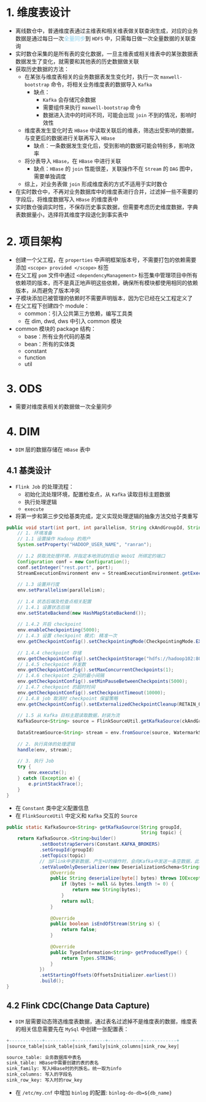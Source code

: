 # 1. 维度表设计
- 离线数仓中，普通维度表通过主维表和相关维表做关联查询生成，对应的业务数据是通过每日一次<font color='skyblue'>全量同步</font>到 `HDFS` 中，只需每日做一次全量数据的关联查询
- 实时数仓采集的是所有表的变化数据，一旦主维表或相关维表中的某张数据表数据发生了变化，就需要和其他表的历史数据做关联
- 获取历史数据的方法：
	- 在某张与维度表相关的业务数据表发生变化时，执行一次 `maxwell-bootstrap` 命令，将相关业务维度表的数据导入 `Kafka`
		- 缺点：
			- `Kafka` 会存储冗余数据
			-  需要组件来执行 `maxwell-bootstrap` 命令
			- 数据进入流中的时间不同，可能会出现 `join` 不到的情况，影响时效性
	- 维度表发生变化时去 `HBase` 中读取关联后的维表，筛选出受影响的数据，与变更后的数据进行关联再写入 `HBase`
		- 缺点：一条数据发生变化后，受到影响的数据可能会特别多，影响效率
	- 将分表导入 `HBase`，在 `HBase` 中进行关联
		- 缺点：`HBase` 的 `join` 性能很差，关联操作不在 `Stream` 的 `DAG` 图中，需要单独调度
	- 综上，对业务表做 `join` 形成维度表的方式不适用于实时数仓
- 在实时数仓中，不再对业务数据库中的维度表进行合并，过滤掉一些不需要的字段后，将维度数据写入 `HBase` 的维度表中
- 实时数仓强调实时性，不保存历史事实数据，但需要考虑历史维度数据，字典表数据量小，选择将其维度字段退化到事实表中
# 2. 项目架构
- 创建一个父工程，在 `properties` 中声明框架版本号，不需要打包的依赖需要添加 `<scope> provided </scope>` 标签
- 在父工程 `pom` 文件中通过 `<dependencyManagement>` 标签集中管理项目中所有依赖项的版本，而不是真正地声明这些依赖，确保所有模块都使用相同的依赖版本，从而避免了版本冲突
- 子模块添加已被管理的依赖时不需要声明版本，因为它已经在父工程定义了
- 在父工程下创建四个 module：
	- common：引入公共第三方依赖，编写工具类
	- 在 dim, dwd, dws 中引入 common 模块
- common 模块的 package 结构：
	- base：所有业务代码的基类
	- bean：所有的实体类
	- constant
	- function
	- util
# 3. ODS
- 需要对维度表相关的数据做一次全量同步
# 4. DIM
- `DIM` 层的数据存储在 `HBase` 表中
## 4.1 基类设计
- `Flink Job` 的处理流程：
	- 初始化流处理环境，配置检查点，从 `Kafka` 读取目标主题数据
	- 执行处理逻辑
	- `execute`
- 将第一步和第三步交给基类完成，定义实现处理逻辑的抽象方法交给子类重写
```java
public void start(int port, int parallelism, String ckAndGroupId, String topic) {  
    // 1. 环境准备  
    // 1.1 设置操作 Hadoop 的用户
    System.setProperty("HADOOP_USER_NAME", "ranran");  
  
    // 1.2 获取流处理环境，并指定本地测试时启动 WebUI 所绑定的端口  
    Configuration conf = new Configuration();  
    conf.setInteger("rest.port", port);  
    StreamExecutionEnvironment env = StreamExecutionEnvironment.getExecutionEnvironment(conf);  
  
    // 1.3 设置并行度  
    env.setParallelism(parallelism);  
  
    // 1.4 状态后端及检查点相关配置  
    // 1.4.1 设置状态后端  
    env.setStateBackend(new HashMapStateBackend());  
  
    // 1.4.2 开启 checkpoint    
    env.enableCheckpointing(5000);  
    // 1.4.3 设置 checkpoint 模式: 精准一次 
    env.getCheckpointConfig().setCheckpointingMode(CheckpointingMode.EXACTLY_ONCE);  
    
    // 1.4.4 checkpoint 存储  
    env.getCheckpointConfig().setCheckpointStorage("hdfs://hadoop102:8020/stream/" + ckAndGroupId);  
    // 1.4.5 checkpoint 并发数  
    env.getCheckpointConfig().setMaxConcurrentCheckpoints(1);  
    // 1.4.6 checkpoint 之间的最小间隔  
    env.getCheckpointConfig().setMinPauseBetweenCheckpoints(5000);  
    // 1.4.7 checkpoint 的超时时间  
    env.getCheckpointConfig().setCheckpointTimeout(10000);  
    // 1.4.8 job 取消时 checkpoint 保留策略  
    env.getCheckpointConfig().setExternalizedCheckpointCleanup(RETAIN_ON_CANCELLATION);  
  
    // 1.5 从 Kafka 目标主题读取数据，封装为流  
    KafkaSource<String> source = FlinkSourceUtil.getKafkaSource(ckAndGroupId, topic);  
  
    DataStreamSource<String> stream = env.fromSource(source, WatermarkStrategy.noWatermarks(), "kafka_source");  
  
    // 2. 执行具体的处理逻辑  
    handle(env, stream);  
  
    // 3. 执行 Job    
    try {  
        env.execute();  
    } catch (Exception e) {  
        e.printStackTrace();  
    }  
}
```
- 在 `Constant` 类中定义配置信息
- 在 `FlinkSourceUtil` 中定义和 `Kafka` 交互的 `Source`
```java
public static KafkaSource<String> getKafkaSource(String groupId,  
                                                 String topic) {  
    return KafkaSource.<String>builder()  
            .setBootstrapServers(Constant.KAFKA_BROKERS)  
            .setGroupId(groupId)  
            .setTopics(topic)  
            // 当Flink中更新数据，产生+U的操作时，会向Kafka中发送一条空数据，此时不能通过SimpleStringSchema进行反序列化，选择DeserializationSchema
            .setValueOnlyDeserializer(new DeserializationSchema<String>() {  
                @Override  
                public String deserialize(byte[] bytes) throws IOException {  
                    if (bytes != null && bytes.length != 0) {  
                        return new String(bytes);  
                    }  
                    return null;  
                }  
  
                @Override  
                public boolean isEndOfStream(String s) {  
                    return false;  
                }  
  
                @Override  
                public TypeInformation<String> getProducedType() {  
                    return Types.STRING;  
                }  
            })  
            .setStartingOffsets(OffsetsInitializer.earliest())  
            .build();  
}
```
## 4.2 Flink CDC(Change Data Capture)
- `DIM` 层需要动态筛选维度表数据，通过表名过滤掉不是维度表的数据，维度表的相关信息需要先在 `MySql` 中创建一张配置表：
```sql
+------------+----------+-----------+------------+------------+
|source_table|sink_table|sink_family|sink_columns|sink_row_key|

source_table: 业务数据库中表名
sink_table: HBase中需要创建的表的表名
sink_family: 写入HBase时的列族名，统一取为info
sink_columns: 写入的字段名
sink_row_key: 写入时的row_key
```
- 在 `/etc/my.cnf` 中增加 `binlog` 的配置: `binlog-do-db=${db_name}`
